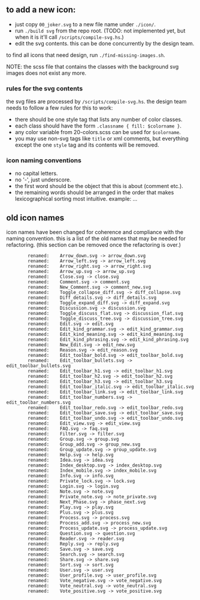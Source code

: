 ## to add a new icon:

- just copy `00_joker.svg` to a new file name under `./icon/`.
- run `./build svg` from the repo root.  (TODO: not implemented yet, but when it is it'll call `/scripts/compile-svg.hs`.)
- edit the svg contents.  this can be done concurrently by the design team.

to find all icons that need design, run `./find-missing-images.sh`.

NOTE: the scss file that contains the classes with the background svg images does not exist any more.


### rules for the svg contents

the svg files are processed by `/scripts/compile-svg.hs`.  the design
team needs to follow a few rules for this to work:

- there should be one style tag that lists any number of color classes.
- each class should have the form `.classname { fill: $colorname }`.
- any color variable from 20-colors.scss can be used for `$colorname`.
- you may use non-svg tags like `title` or xml comments, but everything except the one `style` tag and its contents will be removed.


### icon naming conventions

- no capital letters.
- no '-', just underscore.
- the first word should be the object that this is about (comment etc.).
- the remaining words should be arranged in the order that makes lexicographical sorting most intuitive.  example: ...


## old icon names

icon names have been changed for coherence and compliance with the
naming convention.  this is a list of the old names that may be needed
for refactoring.  (this section can be removed once the refactoring is
over.)

```
        renamed:    Arrow_down.svg -> arrow_down.svg
        renamed:    Arrow_left.svg -> arrow_left.svg
        renamed:    Arrow_right.svg -> arrow_right.svg
        renamed:    Arrow_up.svg -> arrow_up.svg
        renamed:    Close.svg -> close.svg
        renamed:    Comment.svg -> comment.svg
        renamed:    New_Comment.svg -> comment_new.svg
        renamed:    Toggle_collapse_diff.svg -> diff_collapse.svg
        renamed:    Diff_details.svg -> diff_details.svg
        renamed:    Toggle_expand_diff.svg -> diff_expand.svg
        renamed:    Discussion.svg -> discussion.svg
        renamed:    Toggle_discuss_flat.svg -> discussion_flat.svg
        renamed:    Toggle_discuss_tree.svg -> discussion_tree.svg
        renamed:    Edit.svg -> edit.svg
        renamed:    Edit_kind_grammar.svg -> edit_kind_grammar.svg
        renamed:    Edit_kind_meaning.svg -> edit_kind_meaning.svg
        renamed:    Edit_kind_phrasing.svg -> edit_kind_phrasing.svg
        renamed:    New_Edit.svg -> edit_new.svg
        renamed:    Reason.svg -> edit_reason.svg
        renamed:    Edit_toolbar_bold.svg -> edit_toolbar_bold.svg
        renamed:    Edit_toolbar_bullets.svg -> edit_toolbar_bullets.svg
        renamed:    Edit_toolbar_h1.svg -> edit_toolbar_h1.svg
        renamed:    Edit_toolbar_h2.svg -> edit_toolbar_h2.svg
        renamed:    Edit_toolbar_h3.svg -> edit_toolbar_h3.svg
        renamed:    Edit_toolbar_italic.svg -> edit_toolbar_italic.svg
        renamed:    Edit_toolbar_link.svg -> edit_toolbar_link.svg
        renamed:    Edit_toolbar_numbers.svg -> edit_toolbar_numbers.svg
        renamed:    Edit_toolbar_redo.svg -> edit_toolbar_redo.svg
        renamed:    Edit_toolbar_save.svg -> edit_toolbar_save.svg
        renamed:    Edit_toolbar_undo.svg -> edit_toolbar_undo.svg
        renamed:    Edit_view.svg -> edit_view.svg
        renamed:    FAQ.svg -> faq.svg
        renamed:    Filter.svg -> filter.svg
        renamed:    Group.svg -> group.svg
        renamed:    Group_add.svg -> group_new.svg
        renamed:    Group_update.svg -> group_update.svg
        renamed:    Help.svg -> help.svg
        renamed:    Idea.svg -> idea.svg
        renamed:    Index_desktop.svg -> index_desktop.svg
        renamed:    Index_mobile.svg -> index_mobile.svg
        renamed:    Info.svg -> info.svg
        renamed:    Private_lock.svg -> lock.svg
        renamed:    Login.svg -> login.svg
        renamed:    Note.svg -> note.svg
        renamed:    Private_note.svg -> note_private.svg
        renamed:    Next_Phase.svg -> phase_next.svg
        renamed:    Play.svg -> play.svg
        renamed:    Plus.svg -> plus.svg
        renamed:    Process.svg -> process.svg
        renamed:    Process_add.svg -> process_new.svg
        renamed:    Process_update.svg -> process_update.svg
        renamed:    Question.svg -> question.svg
        renamed:    Reader.svg -> reader.svg
        renamed:    Reply.svg -> reply.svg
        renamed:    Save.svg -> save.svg
        renamed:    Search.svg -> search.svg
        renamed:    Share.svg -> share.svg
        renamed:    Sort.svg -> sort.svg
        renamed:    User.svg -> user.svg
        renamed:    User_profile.svg -> user_profile.svg
        renamed:    Vote_negative.svg -> vote_negative.svg
        renamed:    Vote_neutral.svg -> vote_neutral.svg
        renamed:    Vote_positive.svg -> vote_positive.svg
```
